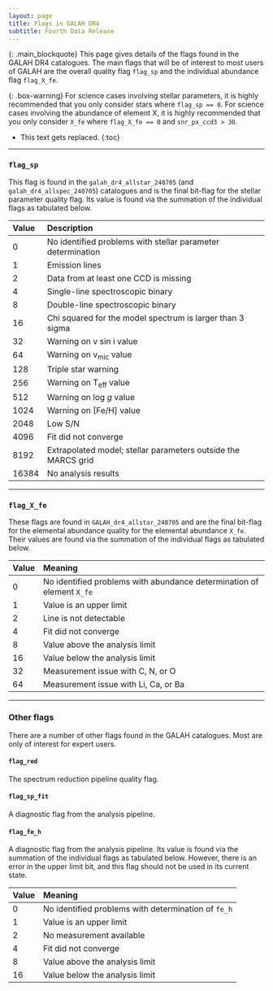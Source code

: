 ```yaml
---
layout: page
title: Flags in GALAH DR4
subtitle: Fourth Data Release
---
```


{: .main_blockquote}
This page gives details of the flags found in the GALAH DR4 catalogues. The main flags that will be of interest to most users of GALAH are the overall quality flag `flag_sp` and the individual abundance flag `flag_X_fe`.

{: .box-warning}
For science cases involving stellar parameters, it is highly recommended that you only consider stars where `flag_sp == 0`. For science cases involving the abundance of element X, it is highly recommended that you only consider `X_fe` where `flag_X_fe == 0` and `snr_px_ccd3 > 30`.

* This text gets replaced.
{:toc}

---
### `flag_sp`

This flag is found in the `galah_dr4_allstar_240705` (and `galah_dr4_allspec_240705`) catalogues and is the final bit-flag for the stellar parameter quality flag. Its value is found via the summation of the individual flags as tabulated below.

| Value | Description |
| :------ |:--- |
| 0 | No identified problems with stellar parameter determination |
| 1 | Emission lines |
| 2 | Data from at least one CCD is missing |
| 4 | Single-line spectroscopic binary |
| 8 | Double-line spectroscopic binary |
| 16 | Chi squared for the model spectrum is larger than 3 sigma |
| 32 | Warning on v sin i value |
| 64 | Warning on v<sub>mic</sub> value |
| 128 | Triple star warning |
| 256 | Warning on T<sub>eff</sub> value |
| 512 | Warning on log *g* value |
| 1024 | Warning on [Fe/H] value |
| 2048 | Low S/N | 
| 4096 | Fit did not converge |
| 8192 | Extrapolated model; stellar parameters outside the MARCS grid | 
| 16384 | No analysis results |


---

### `flag_X_fe`
These flags are found in `GALAH_dr4_allstar_240705` and are the final bit-flag for the elemental abundance quality for the elemental abundance `X_fe`. Their values are found via the summation of the individual flags as tabulated below.  

| Value | Meaning |
| :------ |:--- |
| 0 | No identified problems with abundance determination of element `X_fe` |
| 1 | Value is an upper limit |
| 2 | Line is not detectable |
| 4 | Fit did not converge | 
| 8 | Value above the analysis limit | 
| 16 | Value below the analysis limit | 
| 32 | Measurement issue with C, N, or O |
| 64 | Measurement issue with Li, Ca, or Ba |

---

### Other flags
There are a number of other flags found in the GALAH catalogues. Most are only of interest for expert users.

#### `flag_red`
The spectrum reduction pipeline quality flag. 

#### `flag_sp_fit`
A diagnostic flag from the analysis pipeline.

#### `flag_fe_h`
A diagnostic flag from the analysis pipeline. Its value is found via the summation of the individual flags as tabulated below. However, there is an error in the upper limit bit, and this flag should not be used in its current state.

| Value | Meaning |
| :------ |:--- |
| 0 | No identified problems with determination of `fe_h` |
| 1 | Value is an upper limit |
| 2 | No measurement available |
| 4 | Fit did not converge | 
| 8 | Value above the analysis limit | 
| 16 | Value below the analysis limit | 
